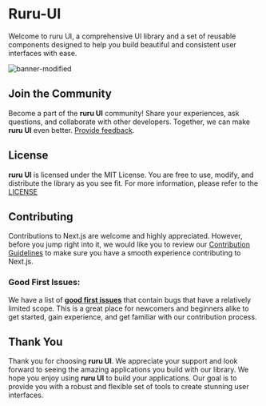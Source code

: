 # Ruru-UI

Welcome to ruru UI, a comprehensive UI library and a set of reusable components designed to help you build beautiful and consistent user interfaces with ease.

![banner-modified](https://github.com/user-attachments/assets/0dcd8002-daff-4b89-854f-f899a94ecaff)

## Join the Community

Become a part of the **ruru UI** community! Share your experiences, ask questions, and collaborate with other developers. Together, we can make **ruru UI** even better. [Provide feedback](https://github.com/ruru-m07/ruru-ui/discussions/3).

## License

**ruru UI** is licensed under the MIT License. You are free to use, modify, and distribute the library as you see fit. For more information, please refer to the [LICENSE](https://github.com/ruru-m07/ruru-ui/blob/main/LICENSE)

## Contributing

Contributions to Next.js are welcome and highly appreciated. However, before you jump right into it, we would like you to review our [Contribution Guidelines](https://github.com/ruru-m07/ruru-ui/blob/main/CONTRIBUTING.md) to make sure you have a smooth experience contributing to Next.js.

### Good First Issues:

We have a list of **[good first issues](https://github.com/ruru-m07/ruru-ui/labels/good%20first%20issue)** that contain bugs that have a relatively limited scope. This is a great place for newcomers and beginners alike to get started, gain experience, and get familiar with our contribution process.

## Thank You

Thank you for choosing **ruru UI**. We appreciate your support and look forward to seeing the amazing applications you build with our library. We hope you enjoy using **ruru UI** to build your applications. Our goal is to provide you with a robust and flexible set of tools to create stunning user interfaces.
